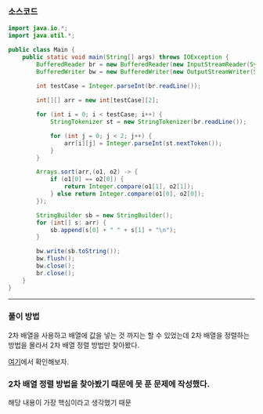 ### 소스코드
```java
import java.io.*;
import java.util.*;

public class Main {
    public static void main(String[] args) throws IOException {
        BufferedReader br = new BufferedReader(new InputStreamReader(System.in)); // 기본적으로 enter 를 경계로 인식한다.
        BufferedWriter bw = new BufferedWriter(new OutputStreamWriter(System.out));
       
        int testCase = Integer.parseInt(br.readLine());

        int[][] arr = new int[testCase][2];

        for (int i = 0; i < testCase; i++) {
            StringTokenizer st = new StringTokenizer(br.readLine());

            for (int j = 0; j < 2; j++) {
                arr[i][j] = Integer.parseInt(st.nextToken());
            }
        }

        Arrays.sort(arr,(o1, o2) -> {
            if (o1[0] == o2[0]) {
                return Integer.compare(o1[1], o2[1]);
            } else return Integer.compare(o1[0], o2[0]);
        });

        StringBuilder sb = new StringBuilder();
        for (int[] s: arr) {
            sb.append(s[0] + " " + s[1] + "\n");
        }

        bw.write(sb.toString());
        bw.flush();
        bw.close();
        br.close();
    }
}
```

---

### 풀이 방법

2차 배열을 사용하고 배열에 값을 넣는 것 까지는 할 수 있었는데 2차 배열을 정렬하는 방법을 몰라서 2차 배열 정렬 방법만 찾아봤다.

[여기](https://gre-eny.tistory.com/2)에서 확인해보자.

### 2차 배열 정렬 방법을 찾아봤기 때문에 못 푼 문제에 작성했다.
해당 내용이 가장 핵심이라고 생각했기 때문
